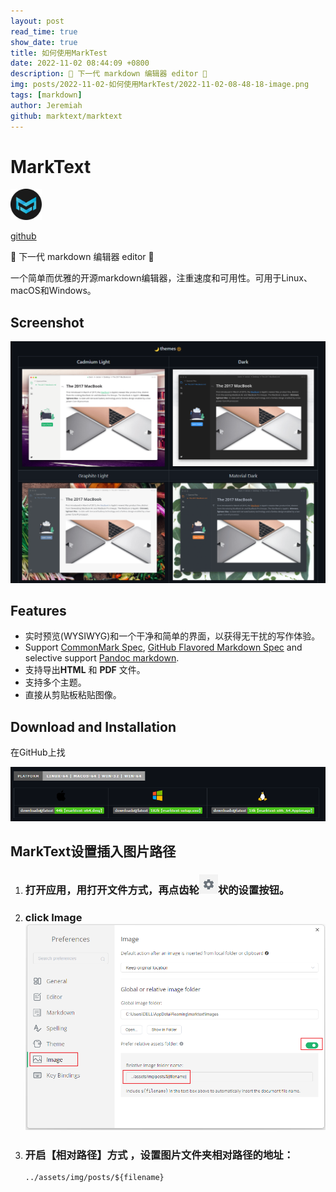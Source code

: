 ```yaml
---
layout: post
read_time: true
show_date: true
title: 如何使用MarkTest
date: 2022-11-02 08:44:09 +0800
description: 🔆 下一代 markdown 编辑器 editor 🌙
img: posts/2022-11-02-如何使用MarkTest/2022-11-02-08-48-18-image.png
tags: [markdown]
author: Jeremiah
github: marktext/marktext
---
```


# MarkText

<img src="../assets/img/posts/2022-11-02-如何使用MarkTest/2022-11-02-10-46-37-logo-small.png" title="" alt="" width="50">

[github](https://github.com/marktext/marktext)

🔆 下一代 markdown 编辑器 editor 🌙

一个简单而优雅的开源markdown编辑器，注重速度和可用性。可用于Linux、macOS和Windows。 

## Screenshot

![](../assets/img/posts/2022-11-02-如何使用MarkTest/2022-11-02-08-48-18-image.png)

## Features

- 实时预览(WYSIWYG)和一个干净和简单的界面，以获得无干扰的写作体验。
- Support [CommonMark Spec](https://spec.commonmark.org/0.29/), [GitHub Flavored Markdown Spec](https://github.github.com/gfm/) and selective support [Pandoc markdown](https://pandoc.org/MANUAL.html#pandocs-markdown).
- 支持导出**HTML** 和 **PDF** 文件。
- 支持多个主题。
- 直接从剪贴板粘贴图像。

## Download and Installation

在GitHub上找

![](../assets/img/posts/2022-11-02-如何使用MarkTest/2022-11-02-09-01-09-image.png)

## MarkText设置插入图片路径

1. ### 打开应用，用打开文件方式，再点齿轮![](../assets/img/posts/2022-11-02-如何使用MarkTest/2022-11-02-09-08-25-image.png)状的设置按钮。

2. ### click Image![](../assets/img/posts/2022-11-02-如何使用MarkTest/2022-11-02-09-20-50-image.png)

3. ### 开启【相对路径】方式 ，设置图片文件夹相对路径的地址：
   
   ```markdown
   ../assets/img/posts/${filename}
   ```